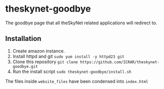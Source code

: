 # theskynet-goodbye
The goodbye page that all theSkyNet related applications will redirect to.
## Installation
1. Create amazon instance.
2. Install httpd and git `sudo yum install -y httpd23 git`
3. Clone this repository `git clone https://github.com/ICRAR/theskynet-goodbye.git`
4. Run the install script `sudo theskynet-goodbye/install.sh`

The files inside `website_files` have been condensed into `index.html`
